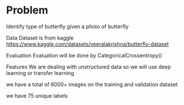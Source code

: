 # Problem
Identify type of butterfly given a photo of butterfly

Data
Dataset is from kaggle https://www.kaggle.com/datasets/veeralakrishna/butterfly-dataset

Evaluation
Evaluation will be done by CategoricalCrossentropy()

Features
We are dealing with unstructured data so we will use deep learning or transfer learning

we have a total of 6000+ images on the training and validation dataset

we have 75 unique labels
